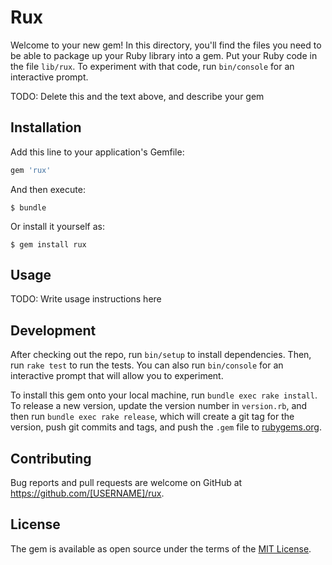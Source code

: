 # Rux

Welcome to your new gem! In this directory, you'll find the files you need to be able to package up your Ruby library into a gem. Put your Ruby code in the file `lib/rux`. To experiment with that code, run `bin/console` for an interactive prompt.

TODO: Delete this and the text above, and describe your gem

## Installation

Add this line to your application's Gemfile:

```ruby
gem 'rux'
```

And then execute:

    $ bundle

Or install it yourself as:

    $ gem install rux

## Usage

TODO: Write usage instructions here

## Development

After checking out the repo, run `bin/setup` to install dependencies. Then, run `rake test` to run the tests. You can also run `bin/console` for an interactive prompt that will allow you to experiment.

To install this gem onto your local machine, run `bundle exec rake install`. To release a new version, update the version number in `version.rb`, and then run `bundle exec rake release`, which will create a git tag for the version, push git commits and tags, and push the `.gem` file to [rubygems.org](https://rubygems.org).

## Contributing

Bug reports and pull requests are welcome on GitHub at https://github.com/[USERNAME]/rux.


## License

The gem is available as open source under the terms of the [MIT License](http://opensource.org/licenses/MIT).

